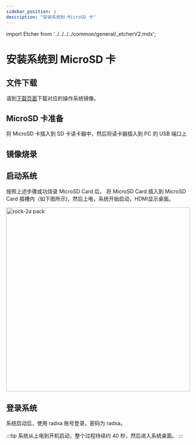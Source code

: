 ```yaml
---
sidebar_position: 1
description: "安装系统到 MicroSD 卡"
---
```


import Etcher from '../../../../common/general/\_etcherV2.mdx';

# 安装系统到 MicroSD 卡

## 文件下载

请到[下载页面](../../download)下载对应的操作系统镜像。

## MicroSD 卡准备

将 MicroSD 卡插入到 SD 卡读卡器中，然后将读卡器插入到 PC 的 USB 端口上

## 镜像烧录

<Etcher/>

## 启动系统

按照上述步骤成功烧录 MicroSD Card 后， 将 MicroSD Card 插入到 MicroSD Card 插槽内（如下图所示)，然后上电，系统开始启动，HDMI显示桌面。

<img src="/img/rock2f/rock-2f-insert-sd.webp" width="500" alt="rock-2a pack" />

## 登录系统

系统启动后，使用 radxa 账号登录，密码为 radxa。

:::tip
系统从上电到开机启动，整个过程持续约 40 秒，然后进入系统桌面。
:::
